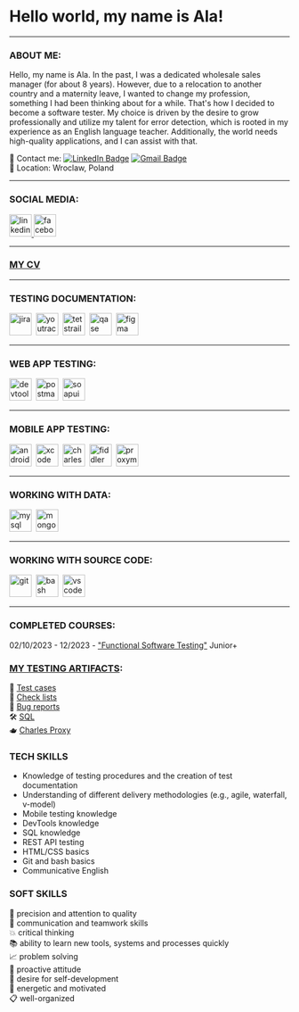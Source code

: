 # Hello world, my name is Ala!

---

### ABOUT ME:

Hello, my name is Ala. In the past, I was a dedicated wholesale sales manager (for about 8 years). However, due to a relocation to another country and a maternity leave, I wanted to change my profession, something I had been thinking about for a while. That's how I decided to become a software tester. My choice is driven by the desire to grow professionally and utilize my talent for error detection, which is rooted in my experience as an English language teacher. Additionally, the world needs high-quality applications, and I can assist with that.

 📩 Contact me: [![LinkedIn Badge](https://img.shields.io/badge/AlaSudneva-blue?style=flat&logo=LinkedIn&logoColor=white)](https://www.linkedin.com/in/ala-sudneva/) [![Gmail Badge](https://img.shields.io/badge/-Gmail-red?style=flat&logo=Gmail&logoColor=white)](mailto:mailforalla@gmail.com)  
 📍 Location: Wroclaw, Poland  

---

### SOCIAL MEDIA:

  <div id="badges">
    <a href="https://www.linkedin.com/in/ala-sudneva/" target="_blank">
      <img src="https://cdn-icons-png.flaticon.com/512/2504/2504799.png" width="40" height="40" alt="linkedin" />
    </a>
    <a href="https://www.facebook.com/alla.vasilyeva.7/" target="_blank">
      <img src="https://upload.wikimedia.org/wikipedia/commons/b/b8/2021_Facebook_icon.svg" width="40" height="40" alt="facebook" />
    </a>
  </div>

---

### [MY CV](https://github.com/AlaSudneva/cv/blob/main/Sudneva_QA.pdf)  

---

### TESTING DOCUMENTATION:

<div>
  <img src="https://cdn.jsdelivr.net/gh/devicons/devicon/icons/jira/jira-original.svg" title="jira" alt="jira" width="40" height="40"/>&nbsp
  <img src="https://upload.wikimedia.org/wikipedia/commons/thumb/8/8d/YouTrack_Icon.svg/1024px-YouTrack_Icon.svg.png?20200803082248" title="youtrack" alt="youtrack" width="40" height="40"/>&nbsp
  <img src="https://codahosted.io/packs/21236/unversioned/assets/LOGO/ba1091c59bab89cd2fd0f289622731fe16113d7b00905abe64759c313a4b73b76c1b0426076ed76cb74752234c734131df46992d5b8b48fc13e264240e4f7119f736cfeb64df36ded54b5cbf6198b9cadedf18dd0cac5c7dbcd16e6336c29363cd1292ba" title="testrail" alt="tetstrail" width="40" height="40"/>&nbsp
  <img src="https://luna1.co/eb0187.png" title="qase" alt="qase" width="40" height="40"/>&nbsp
  <img src="https://cdn.jsdelivr.net/gh/devicons/devicon/icons/figma/figma-original.svg" title="figma" alt="figma" width="40" height="40"/>&nbsp
</div>

---

### WEB APP TESTING:

<div>
  <img src="https://d33wubrfki0l68.cloudfront.net/38b5c953a4667366685d55db55d057c86db1fc54/a0fdc/static/acae6b24d940347661ca901ea07f47c1/chrome-dev-logo-icon.png" title="devtools" alt="devtools" width="40" height="40"/>&nbsp
  <img src="https://seeklogo.com/images/P/postman-logo-0087CA0D15-seeklogo.com.png" title="postman" alt="postman" width="40" height="40"/>&nbsp
  <img src="https://static0.smartbear.co/smartbearbrand/media/images/home/soapui-icon.svg" title="soapui" alt="soapui" width="40" height="40"/>&nbsp
</div>

---

### MOBILE APP TESTING:

<div>
  <img src="https://cdn.jsdelivr.net/gh/devicons/devicon/icons/androidstudio/androidstudio-original.svg" title="android-studio" alt="android-studio" width="40" height="40"/>&nbsp
  <img src="https://cdn.jsdelivr.net/gh/devicons/devicon/icons/xcode/xcode-original.svg" title="xcode" alt="xcode" width="40" height="40"/>&nbsp
  <img src="https://cdn.icon-icons.com/icons2/3053/PNG/512/charles_proxy_macos_bigsur_icon_190302.png" title="charles-proxy" alt="charles-proxy" width="40" height="40"/>&nbsp
  <img src="https://www.megaleechers.com/storage/Fiddler-Everywhere-Icon.png" title="fiddler" alt="fiddler" width="40" height="40"/>&nbsp
  <img src="https://pbs.twimg.com/profile_images/1589614420766126080/slAIVDtr_400x400.jpg" title="proxyman" alt="proxyman" width="40" height="40"/>&nbsp
</div>


---

### WORKING WITH DATA:

<div>
  <img src="https://cdn.jsdelivr.net/gh/devicons/devicon/icons/mysql/mysql-original.svg" title="mysql" alt="mysql" width="40" height="40"/>&nbsp
  <img src="https://cdn.jsdelivr.net/gh/devicons/devicon/icons/mongodb/mongodb-original.svg" title="mongodb" alt="mongodb" width="40" height="40"/>&nbsp
</div>

---

### WORKING WITH SOURCE CODE:

<div>
  <img src="https://cdn.jsdelivr.net/gh/devicons/devicon/icons/git/git-original.svg" title="git" alt="git" width="40" height="40"/>&nbsp
  <img src="https://upload.wikimedia.org/wikipedia/commons/thumb/4/4b/Bash_Logo_Colored.svg/1024px-Bash_Logo_Colored.svg.png?20180723054350" title="bash" alt="bash" width="40" height="40"/>&nbsp
  <img src="https://cdn.jsdelivr.net/gh/devicons/devicon/icons/vscode/vscode-original.svg" title="vscode" alt="vscode" width="40" height="40"/>&nbsp
  
</div>

---

 ### COMPLETED COURSES: 
 02/10/2023 - 12/2023 - ["Functional Software Testing"](https://www.artsiomrusau.com/qa-from-scratch#tariffs) Junior+

 ### [MY TESTING ARTIFACTS](https://github.com/AlaSudneva/all-homeworks/tree/main):  
 💼 [Test cases](https://github.com/AlaSudneva/all-homeworks/tree/main/test-cases)    
 📑 [Check lists](https://github.com/AlaSudneva/all-homeworks/tree/main/check-lists)  
 🐞 [Bug reports](https://github.com/AlaSudneva/all-homeworks/tree/main/bug-reports)  
 🛠️ [SQL](https://github.com/AlaSudneva/all-homeworks/tree/main/SQL)  
 🫖 [Charles Proxy](https://github.com/AlaSudneva/all-homeworks/tree/main/charles-proxy)  

### TECH SKILLS
* Knowledge of testing procedures and the creation of test documentation  
* Understanding of different delivery methodologies (e.g., agile, waterfall, v-model)  
* Mobile testing knowledge  
* DevTools knowledge  
* SQL knowledge
* REST API testing
* HTML/CSS basics
* Git and bash basics
* Communicative English


### SOFT SKILLS
🔎 precision and attention to quality  
🙌 communication and teamwork skills  
💥 critical thinking  
📚 ability to learn new tools, systems and processes quickly  
📈 problem solving  
🚀 proactive attitude  
🔁 desire for self-development  
🔋 energetic and motivated  
📋 well-organized

